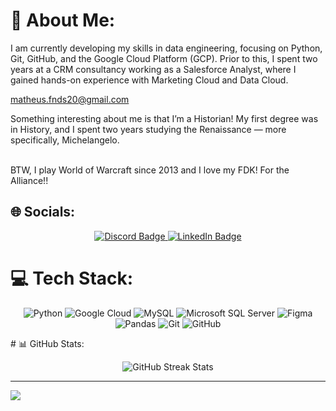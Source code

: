 # 💫 About Me:
I am currently developing my skills in data engineering, focusing on Python, Git, GitHub, and the Google Cloud Platform (GCP). Prior to this, I spent two years at a CRM consultancy working as a Salesforce Analyst, where I gained hands-on experience with Marketing Cloud and Data Cloud.

matheus.fnds20@gmail.com

Something interesting about me is that I’m a Historian! My first degree was in History, and I spent two years studying the Renaissance — more specifically, Michelangelo.<br><br>

BTW, I play World of Warcraft since 2013 and I love my FDK! For the Alliance!! 


## 🌐 Socials:
<p align="center">
  <a href="https://discord.gg/matheusfernandes" target="_blank">
    <img src="https://img.shields.io/badge/Discord-%237289DA.svg?logo=discord&logoColor=white" alt="Discord Badge"/>
  </a>
  <a href="https://www.linkedin.com/in/mathfnz/" target="_blank">
    <img src="https://img.shields.io/badge/LinkedIn-%230077B5.svg?logo=linkedin&logoColor=white" alt="LinkedIn Badge"/>
  </a>
</p>

# 💻 Tech Stack:
<p align="center">
  <img src="https://img.shields.io/badge/python-3670A0?style=for-the-badge&logo=python&logoColor=ffdd54" alt="Python"/>
  <img src="https://img.shields.io/badge/GoogleCloud-%234285F4.svg?style=for-the-badge&logo=google-cloud&logoColor=white" alt="Google Cloud"/>
  <img src="https://img.shields.io/badge/mysql-4479A1.svg?style=for-the-badge&logo=mysql&logoColor=white" alt="MySQL"/>
  <img src="https://img.shields.io/badge/Microsoft%20SQL%20Server-CC2927?style=for-the-badge&logo=microsoft%20sql%20server&logoColor=white" alt="Microsoft SQL Server"/>
  <img src="https://img.shields.io/badge/figma-%23F24E1E.svg?style=for-the-badge&logo=figma&logoColor=white" alt="Figma"/>
  <img src="https://img.shields.io/badge/pandas-%23150458.svg?style=for-the-badge&logo=pandas&logoColor=white" alt="Pandas"/>
  <img src="https://img.shields.io/badge/git-%23F05033.svg?style=for-the-badge&logo=git&logoColor=white" alt="Git"/>
  <img src="https://img.shields.io/badge/github-%23121011.svg?style=for-the-badge&logo=github&logoColor=white" alt="GitHub"/>
</p>
# 📊 GitHub Stats:
<p align="center">
  <img src="https://nirzak-streak-stats.vercel.app/?user=mathfnz&theme=dark&hide_border=true" alt="GitHub Streak Stats" />
</p><!-- ![](https://github-readme-stats.vercel.app/api/top-langs/?username=mathfnz&theme=dark&hide_border=false&include_all_commits=false&count_private=false&layout=compact) -->



---
[![](https://visitcount.itsvg.in/api?id=mathfnz&icon=0&color=0)](https://visitcount.itsvg.in)

<!-- Proudly created with GPRM ( https://gprm.itsvg.in ) -->

